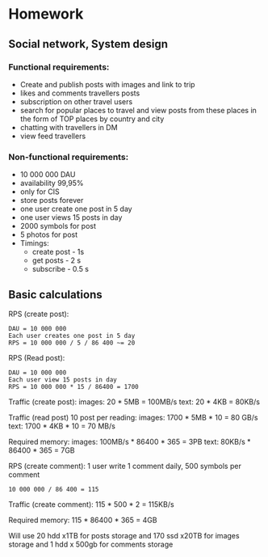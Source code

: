 
# Homework
## Social network, System design


### Functional requirements:
- Create and publish posts with images and link to trip
- likes and comments travellers posts
- subscription on other travel users
- search for popular places to travel and view posts from these places in the form of TOP places by country and city
- chatting with travellers in DM
- view feed travellers


### Non-functional requirements:

- 10 000 000 DAU
- availability 99,95%
- only for CIS
- store posts forever
- one user create one post in 5 day
- one user views 15 posts in day
- 2000 symbols for post
- 5 photos for post
- Timings:
    - create post - 1s
    - get posts - 2 s
    - subscribe - 0.5 s

## Basic calculations

RPS (create post):

    DAU = 10 000 000
    Each user creates one post in 5 day
    RPS = 10 000 000 / 5 / 86 400 ~= 20 

RPS (Read post):

    DAU = 10 000 000
    Each user view 15 posts in day
    RPS = 10 000 000 * 15 / 86400 = 1700
    
Traffic (create post):
    images: 20 * 5MB = 100MB/s
    text: 20 * 4KB = 80KB/s

Traffic (read post) 10 post per reading:
    images: 1700 * 5MB * 10 = 80 GB/s
    text: 1700 * 4KB * 10 = 70 MB/s

Required memory:
    images: 100MB/s * 86400 * 365 = 3PB
    text: 80KB/s * 86400 * 365 = 7GB

RPS (create comment):
 1 user write 1 comment daily, 500 symbols per comment
    
    10 000 000 / 86 400 = 115

Traffic (create comment):
    115 * 500 * 2 = 115KB/s

Required memory:
    115 * 86400 * 365 = 4GB

Will use 20 hdd x1TB for posts storage and 170 ssd x20TB for images storage and 1 hdd x 500gb for comments storage